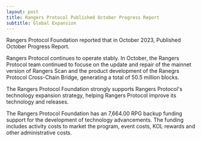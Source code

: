 ```yaml
---
layout: post
title: Rangers Protocol Published October Progress Report
subtitle: Global Expansion
---
```


Rangers Protocol Foundation reported that in October 2023, Published October Progress Report.

Rangers Protocol continues to operate stably. In October, the Rangers Protocol team continued to focuse on the update and repair of the mainnet version of Rangers Scan and the product development of the Ranegrs Protocol Cross-Chain Bridge, generating a total of 50.5 million blocks.

The Rangers Protocol Foundation strongly supports Rangers Protocol's technology expansion strategy, helping Rangers Protocol improve its technology and releases. 

The Rangers Protocol Foundation has an 7,664.00 RPG backup funding support for the development of technology advancements.  The funding includes activity costs to market the program, event costs, KOL rewards and other administrative costs. 
